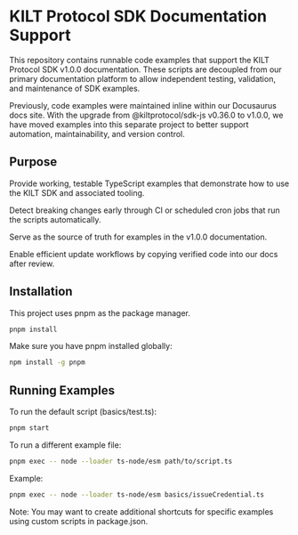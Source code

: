 # KILT Protocol SDK Documentation Support

This repository contains runnable code examples that support the KILT Protocol SDK v1.0.0 documentation. These scripts are decoupled from our primary documentation platform to allow independent testing, validation, and maintenance of SDK examples.

Previously, code examples were maintained inline within our Docusaurus docs site. With the upgrade from @kiltprotocol/sdk-js v0.36.0 to v1.0.0, we have moved examples into this separate project to better support automation, maintainability, and version control.

## Purpose
Provide working, testable TypeScript examples that demonstrate how to use the KILT SDK and associated tooling.

Detect breaking changes early through CI or scheduled cron jobs that run the scripts automatically.

Serve as the source of truth for examples in the v1.0.0 documentation.

Enable efficient update workflows by copying verified code into our docs after review.

## Installation

This project uses pnpm as the package manager.

```bash
pnpm install
```

Make sure you have pnpm installed globally:

```bash
npm install -g pnpm
```

## Running Examples
To run the default script (basics/test.ts):

```bash
pnpm start
```

To run a different example file:

```bash
pnpm exec -- node --loader ts-node/esm path/to/script.ts
```

Example:
```bash
pnpm exec -- node --loader ts-node/esm basics/issueCredential.ts
```

Note: You may want to create additional shortcuts for specific examples using custom scripts in package.json.

